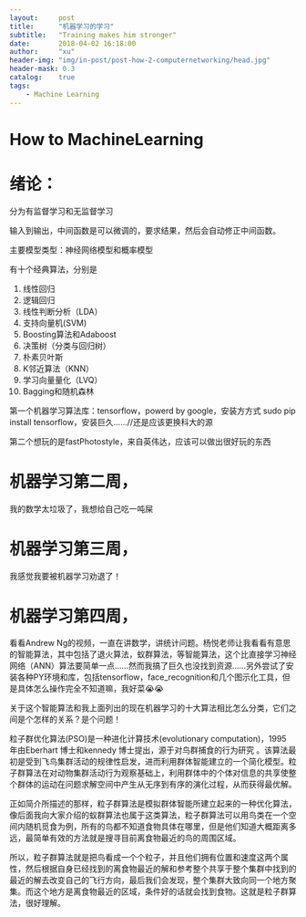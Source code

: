 ```yaml
---
layout:     post
title:      "机器学习的学习"
subtitle:   "Training makes him stronger"
date:       2018-04-02 16:18:00
author:     "xu"
header-img: "img/in-post/post-how-2-computernetworking/head.jpg"
header-mask: 0.3
catalog:    true
tags:
    - Machine Learning
---
```


# How to MachineLearning

# 绪论：

分为有监督学习和无监督学习

输入到输出，中间函数是可以微调的，要求结果，然后会自动修正中间函数。

主要模型类型：神经网络模型和概率模型

有十个经典算法，分别是

1. 线性回归
2. 逻辑回归
3. 线性判断分析（LDA）
4. 支持向量机(SVM)
5. Boosting算法和Adaboost
6. 决策树（分类与回归树）
7. 朴素贝叶斯
8. K邻近算法（KNN）
9. 学习向量量化（LVQ）
10. Bagging和随机森林

第一个机器学习算法库：tensorflow，powerd by google，安装方方式 sudo pip install tensorflow，安装巨久……//还是应该更换科大的源

第二个想玩的是fastPhotostyle，来自英伟达，应该可以做出很好玩的东西





# 机器学习第二周，

 我的数学太垃圾了，我想给自己吃一吨屎

# 机器学习第三周，

我感觉我要被机器学习劝退了！

# 机器学习第四周，

看看Andrew Ng的视频，一直在讲数学，讲统计问题。杨悦老师让我看看有意思的智能算法，其中包括了退火算法，蚁群算法，等智能算法，这个比直接学习神经网络（ANN）算法要简单一点……然而我搞了巨久也没找到资源……另外尝试了安装各种PY环境和库，包括tensorflow，face\_recognition和几个图示化工具，但是具体怎么操作完全不知道嘛，我好菜😭😭

 关于这个智能算法和我上面列出的现在机器学习的十大算法相比怎么分类，它们之间是个怎样的关系？是个问题！

 粒子群优化算法(PSO)是一种进化计算技术(evolutionary computation)，1995 年由Eberhart 博士和kennedy 博士提出，源于对鸟群捕食的行为研究 。该算法最初是受到飞鸟集群活动的规律性启发，进而利用群体智能建立的一个简化模型。粒子群算法在对动物集群活动行为观察基础上，利用群体中的个体对信息的共享使整个群体的运动在问题求解空间中产生从无序到有序的演化过程，从而获得最优解。

正如简介所描述的那样，粒子群算法是模拟群体智能所建立起来的一种优化算法，像后面我向大家介绍的蚁群算法也属于这类算法，粒子群算法可以用鸟类在一个空间内随机觅食为例，所有的鸟都不知道食物具体在哪里，但是他们知道大概距离多远，最简单有效的方法就是搜寻目前离食物最近的鸟的周围区域。

所以，粒子群算法就是把鸟看成一个个粒子，并且他们拥有位置和速度这两个属性，然后根据自身已经找到的离食物最近的解和参考整个共享于整个集群中找到的最近的解去改变自己的飞行方向，最后我们会发现，整个集群大致向同一个地方聚集。而这个地方是离食物最近的区域，条件好的话就会找到食物。这就是粒子群算法，很好理解。
